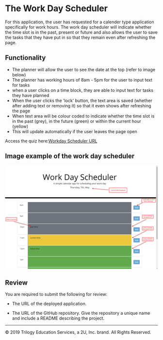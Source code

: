 # The Work Day Scheduler

For this application, the user has requested for a calender type application specifically for work hours. The work day scheduler will indicate whether the time slot is in the past, present or future and also allows the user to save the tasks that they have put in so that they remain even after refreshing the page. 


## Functionality

- The planner will allow the user to see the date at the top (refer to image below)
- The planner has working hours of 8am - 5pm for the user to input text for tasks 
- when a user clicks on a time block, they are able to input text for tasks they have planned
- When the user clicks the 'lock' button, the text area is saved (whether after adding text or removing it) so that it even shows after refreshing the page
- When text area will be colour coded to indicate whether the time slot is in the past (grey), in the future (green) or within the current hour (yellow)
- This will update automatically if the user leaves the page open

Access the quiz here:[Workday Scheduler URL](https://christofulee.github.io/chris-homework-W5/)


## Image example of the work day scheduler
![day planner exapmle](./Assets/Window.png)

## Review

You are required to submit the following for review:

* The URL of the deployed application.

* The URL of the GitHub repository. Give the repository a unique name and include a README describing the project.

- - -
© 2019 Trilogy Education Services, a 2U, Inc. brand. All Rights Reserved.
